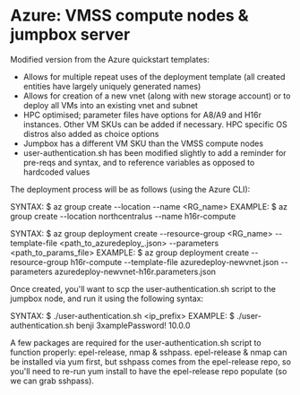 # Azure: VMSS compute nodes & jumpbox server

Modified version from the Azure quickstart templates:

- Allows for multiple repeat uses of the deployment template (all created entities have largely uniquely generated names)
- Allows for creation of a new vnet (along with new storage account) or to deploy all VMs into an existing vnet and subnet
- HPC optimised; parameter files have options for A8/A9 and H16r instances. Other VM SKUs can be added if necessary. HPC specific OS distros also added as choice options
- Jumpbox has a different VM SKU than the VMSS compute nodes
- user-authentication.sh has been modified slightly to add a reminder for pre-reqs and syntax, and to reference variables as opposed to hardcoded values


The deployment process will be as follows (using the Azure CLI):
 
SYNTAX:        $ az group create --location <location> --name <RG_name>
EXAMPLE:       $ az group create --location northcentralus --name h16r-compute
 
SYNTAX:        $ az group deployment create --resource-group <RG_name> --template-file <path_to_azuredeploy_<vnet-option>.json> --parameters <path_to_params_file>
EXAMPLE:       $ az group deployment create --resource-group h16r-compute --template-file azuredeploy-newvnet.json --parameters azuredeploy-newvnet-h16r.parameters.json
 
Once created, you'll want to scp the user-authentication.sh script to the jumpbox node, and run it using the following syntax:
 
SYNTAX:        $ ./user-authentication.sh <username> <password> <ip_prefix>
EXAMPLE:       $ ./user-authentication.sh benji 3xamplePassword! 10.0.0

A few packages are required for the user-authentication.sh script to function properly: epel-release, nmap & sshpass. epel-release & nmap can be installed via yum first, but sshpass comes from the epel-release repo, so you'll need to re-run yum install to have the epel-release repo populate (so we can grab sshpass).
